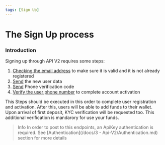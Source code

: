 ```yaml
---
tags: [Sign Up]
---
```


# The Sign Up process

### Introduction
Signing up through API V2 requires some steps:
1. [Checking the email address](/reference/Tropipay-API.v2.yaml/paths/~1access~1send_email_code/post) to make sure it is valid and it is not already registered
2. [Send](/reference/Tropipay-API.v2.yaml/paths/~1access~1signup/post) the new user data
3. [Send](/reference/Tropipay-API.v2.yaml/paths/~1access~1send_phone_code/post) Phone verification code 
4. [Verify the user phone number](/reference/Tropipay-API.v2.yaml/paths/~1access~1validate_phone/post) to complete account activation

This Steps should be executed in this order to complete user registration and activation. After this, users will be able to add funds to their wallet. Upon arrival of first deposit, KYC verification will be requested too. This additional verification is mandarory for use your funds.

> Info
> In order to post to this endpoints, an ApiKey authentication is required. 
> See [Authentication](/docs/3 - Api-V2/Authentication.md) section for more details
